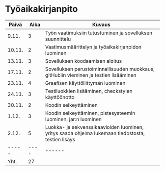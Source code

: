 # Työaikakirjanpito

Päivä  | Aika    | Kuvaus
------ | ------- | ---------
9.11. | 3 | Työn vaatimuksiin tutustuminen ja sovelluksen suunnittelu
10.11. | 2 | Vaatimusmäärittelyn ja työaikakirjanpidon luominen
13.11. | 3 | Sovelluksen koodaamisen aloitus
17.11. | 2 | Sovelluksen perustoiminnallisuuden muokkaus, gitHubiin vieminen ja testien lisääminen
23.11. | 4 | Graafisen käyttöliittymän luominen
24.11. | 3 | Testiluokkien lisääminen, checkstylen käyttöönotto
30.11. | 2 | Koodin selkeyttäminen
1.12. | 3 | Koodin selkeyttäminen, pistesysteemin luominen, jar:n luominen
2.12. | 5 | Luokka- ja sekvenssikaavioiden luominen, yritys saada ohjelma lukemaan tiedostosta, testien lisäys
----- |---- | ------
Yht. | 27 
